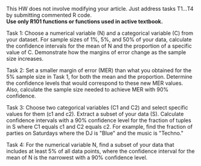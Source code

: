 This HW does not involve modifying your article. Just address tasks T1...T4 by submitting commented R code.  
**Use only R101 functions or functions used in active textbook.**


Task 1: Choose a numerical variable (N) and a categorical variable (C) from your dataset. For sample sizes of 1%,
5%, and 50% of your data, calculate the confidence intervals for the mean of N and the proportion of a specific
value of C. Demonstrate how the margins of error change as the sample size increases.

  
Task 2: Set a smaller margin of error (MER) than what you obtained for the 5% sample size in Task 1, for both the
mean and the proportion. Determine the confidence levels that would correspond to these new MER values.
Also, calculate the sample size needed to achieve MER with 90% confidence.


Task 3: Choose two categorical variables (C1 and C2) and select specific values for them (c1 and c2). Extract a 
subset of your data (S). Calculate confidence intervals with a 90% confidence level for the fraction of tuples in S
where C1 equals c1 and C2 equals c2. For example, find the fraction of parties on Saturdays where the DJ is
"Blue" and the music is "Techno."


Task 4: For the numerical variable N, find a subset of your data that includes at least 5% of all data points, where
the confidence interval for the mean of N is the narrowest with a 90% confidence level.
